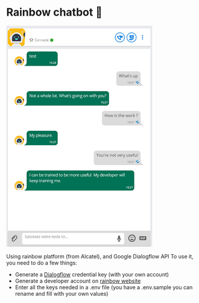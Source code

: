 ﻿# Rainbow chatbot 🤖

![screen_app](screenshot_chatbot.png)

Using rainbow platform (from Alcatel), and Google Dialogflow API
To use it, you need to do a few things:

- Generate a [Dialogflow](https://dialogflow.com/docs/reference/v2-agent-setup) credential key (with your own account)
- Generate a developer account on [rainbow website](https://hub.openrainbow.com/#/)
- Enter all the keys needed in a .env file (you have a .env.sample you can rename and fill with your own values)